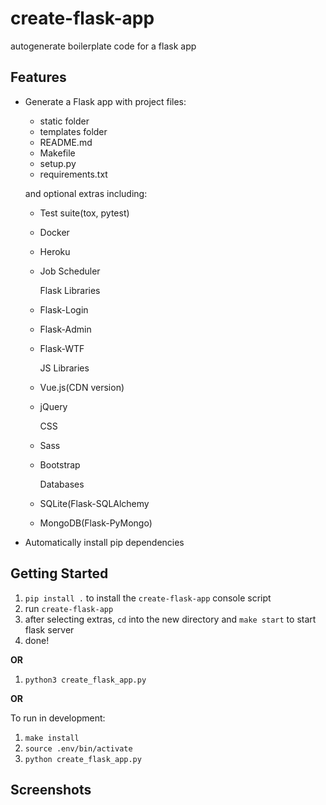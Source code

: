 # create-flask-app

autogenerate boilerplate code for a flask app

## Features

- Generate a Flask app with project files:

  - static folder
  - templates folder
  - README.md
  - Makefile
  - setup.py
  - requirements.txt

  and optional extras including:

  - Test suite(tox, pytest)
  - Docker
  - Heroku
  - Job Scheduler

    Flask Libraries

  - Flask-Login
  - Flask-Admin
  - Flask-WTF

    JS Libraries

  - Vue.js(CDN version)
  - jQuery

    CSS

  - Sass
  - Bootstrap

    Databases

  - SQLite(Flask-SQLAlchemy
  - MongoDB(Flask-PyMongo)

- Automatically install pip dependencies

## Getting Started

1. `pip install .` to install the `create-flask-app` console script
2. run `create-flask-app`
3. after selecting extras, `cd` into the new directory and `make start` to start flask server
4. done!

**OR**

1. `python3 create_flask_app.py`

**OR**

To run in development:

1. `make install`
2. `source .env/bin/activate`
3. `python create_flask_app.py`

## Screenshots
